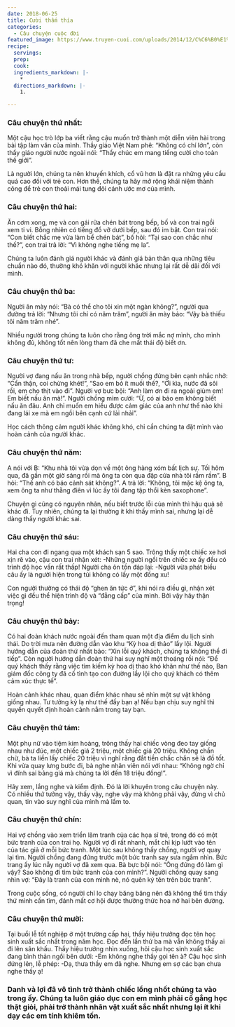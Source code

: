 ```yaml
---
date: 2018-06-25
title: Cười thấm thía
categories:
  - Câu chuyện cuộc đời
featured_image: https://www.truyen-cuoi.com/uploads/2014/12/C%C6%B0%E1%BB%9Di-th%E1%BA%A5m-thia.jpeg
recipe:
  servings:  
  prep:  
  cook:  
  ingredients_markdown: |-
    * 
  directions_markdown: |-
    1. 

---
```


<h3>Câu chuyện thứ nhất:</h3> Một cậu học trò lớp ba viết rằng cậu muốn trở thành một diễn viên hài trong bài tập làm văn của mình. Thầy giáo Việt Nam phê: “Không có chí lớn”, còn thầy giáo người nước ngoài nói: “Thầy chúc em mang tiếng cười cho toàn thế giới”.

Là người lớn, chúng ta nên khuyến khích, cổ vũ hơn là đặt ra những yêu cầu quá cao đối với trẻ con. Hơn thế, chúng ta hãy mở rộng khái niệm thành công để trẻ con thoải mái tung đôi cánh ước mơ của mình.

<h3>Câu chuyện thứ hai:</h3> Ăn cơm xong, mẹ và con gái rửa chén bát trong bếp, bố và con trai ngồi xem ti vi. Bỗng nhiên có tiếng đổ vỡ dưới bếp, sau đó im bặt. Con trai nói: “Con biết chắc mẹ vừa làm bể chén bát”, bố hỏi: “Tại sao con chắc như thế?”, con trai trả lời: “Vì không nghe tiếng mẹ la”.

Chúng ta luôn đánh giá người khác và đánh giá bản thân qua những tiêu chuẩn nào đó, thường khó khăn với người khác nhưng lại rất dễ dãi đối với mình. 
<h3>Câu chuyện thứ ba:</h3> Người ăn mày nói: “Bà có thể cho tôi xin một ngàn không?”, người qua đường trả lời: “Nhưng tôi chỉ có năm trăm”, người ăn mày bảo: “Vậy bà thiếu tôi năm trăm nhé”.

Nhiều người trong chúng ta luôn cho rằng ông trời mắc nợ mình, cho mình không đủ, không tốt nên lòng tham đã che mất thái độ biết ơn.

<h3>Câu chuyện thứ tư:</h3> Người vợ đang nấu ăn trong nhà bếp, người chồng đứng bên cạnh nhắc nhở: “Cẩn thận, coi chừng khét!”, “Sao em bỏ ít muối thế?, “Ơi kìa, nước đã sôi rồi, em cho thịt vào đi”. Người vợ bưc bội: “Anh làm ơn đi ra ngoài giùm em! Em biết nấu ăn mà!”. Người chồng mỉm cười: “Ừ, có ai bảo em không biết nấu ăn đâu. Anh chỉ muốn em hiểu được cảm giác của anh như thế nào khi đang lái xe mà em ngồi bên cạnh cứ lải nhải”.

Học cách thông cảm người khác không khó, chỉ cần chúng ta đặt mình vào hoàn cảnh của người khác.

<h3>Câu chuyện thứ năm:</h3> A nói với B: “Khu nhà tôi vừa dọn về một ông hàng xóm bất lịch sự. Tối hôm qua, đã gần một giờ sáng rồi mà ông ta còn qua đập cửa nhà tôi rầm rầm”. B hỏi: “Thế anh có báo cảnh sát không?”. A trả lời: “Không, tôi mặc kệ ông ta, xem ông ta như thằng điên vì lúc ấy tôi đang tập thổi kèn saxophone”.

Chuyện gì cũng có nguyên nhân, nếu biết trước lỗi của mình thì hậu quả sẽ khác đi. Tuy nhiên, chúng ta lại thường ít khi thấy mình sai, nhưng lại dễ dàng thấy người khác sai.

<h3>Câu chuyện thứ sáu:</h3> Hai cha con đi ngang qua một khách sạn 5 sao. Trông thấy một chiếc xe hơi xịn rẽ vào, cậu con trai nhận xét:
-Những người ngồi trên chiếc xe ấy đều có trình độ học vấn rất thấp!
Người cha ôn tồn đáp lại:
-Người vừa phát biểu câu ấy là người hiện trong túi không có lấy một đồng xu!

Con người thường có thái độ “ghen ăn tức ở”, khi nói ra điều gì, nhận xét việc gì đều thể hiện trình độ và “đẳng cấp” của mình. Bởi vậy hãy thận trọng!

<h3>Câu chuyện thứ bảy:</h3> Có hai đoàn khách nước ngoài đến tham quan một địa điểm du lịch sinh thái. Do trời mưa nên đường dẫn vào khu “Kỳ hoa dị thảo” lầy lội. Người hướng dẫn của đoàn thứ nhất bảo: “Xin lỗi quý khách, chúng ta không thể đi tiếp”. Còn người hướng dẫn đoàn thứ hai suy nghĩ một thoáng rồi nói: “Để quý khách thấy rằng việc tìm kiếm kỳ hoa dị thảo khó khăn như thế nào, Ban giám đốc công ty đã cố tình tạo con đường lầy lội cho quý khách có thêm cảm xúc thực tế”.

Hoàn cảnh khác nhau, quan điểm khác nhau sẽ nhìn một sự vật không giống nhau. Tư tưởng kỳ lạ như thế đấy bạn ạ! Nếu bạn chịu suy nghĩ thì quyền quyết định hoàn cảnh nằm trong tay bạn.

<h3>Câu chuyện thứ tám:</h3> Một phụ nữ vào tiệm kim hoàng, trông thấy hai chiếc vòng đeo tay giống nhau như đúc, một chiếc giá 2 triệu, một chiếc giá 20 triệu. Không chần chừ, bà ta liền lấy chiếc 20 triệu vì nghĩ rằng đắt tiền chắc chắn sẽ là đồ tốt. Khi vừa quay lưng bước đi, bà nghe nhân viên nói với nhau: “Không ngờ chỉ vì đính sai bảng giá mà chúng ta lời đến 18 triệu đồng!”.

Hãy xem, lắng nghe và kiểm định. Đó là lời khuyên trong câu chuyện này. Có nhiều thứ tưởng vậy, thấy vậy, nghe vậy mà không phải vậy, đừng vì chủ quan, tin vào suy nghĩ của mình mà lầm to.

<h3>Câu chuyện thứ chín:</h3> Hai vợ chồng vào xem triển lãm tranh của các họa sĩ trẻ, trong đó có một bức tranh của con trai họ. Người vợ đi rất nhanh, mắt chỉ kịp lướt vào tên của tác giả ở mỗi bức tranh. Một lúc sau không thấy chồng, người vợ quay lại tìm. Người chồng đang đứng trước một bức tranh say sưa ngắm nhìn. Bức trang ấy lúc nẫy người vợ đã xem qua. Bà bực bội nói: “Ông đứng đó làm gì vậy? Sao không đi tìm bức tranh của con mình?”. Người chồng quay sang nhìn vợ: “Đây là tranh của con mình nè, nó quên ký tên trên bức tranh”.

Trong cuộc sống, có người chỉ lo chạy băng băng nên đã không thể tìm thấy thứ mình cần tìm, đánh mất cơ hội được thưởng thức hoa nở hai bên đường.

<h3>Câu chuyện thứ mười:</h3> Tại buổi lễ tốt nghiệp ở một trường cấp hai, thầy hiệu trưởng đọc tên học sinh xuất sắc nhất trong năm học. Đọc đến lần thứ ba mà vẫn không thấy ai đi lên sân khấu. Thầy hiệu trưởng nhìn xuống, hỏi cậu học sinh xuất sắc đang bình thản ngồi bên dưới:
-Em không nghe thầy gọi tên à?
Cậu học sinh đứng lên, lễ phép:
-Dạ, thưa thầy em đã nghe. Nhưng em sợ các bạn chưa nghe thấy ạ!

<h3>Danh và lợi đã vô tình trở thành chiếc lồng nhốt chúng ta vào trong ấy. Chúng ta luôn giáo dục con em mình phải cố gắng học thật giỏi, phải trở thành nhân vật xuất sắc nhất nhưng lại ít khi dạy các em tính khiêm tốn.</h3>
